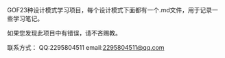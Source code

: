 GOF23种设计模式学习项目，每个设计模式下面都有一个.md文件，用于记录一些学习笔记。

如果您发现此项目中有错误，请不吝赐教。

联系方式：  QQ:2295804511   email:2295804511@qq.com